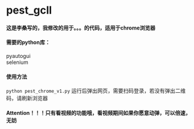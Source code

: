 # pest_gcll


#### 这是李桑写的，我修改的用于。。。的代码，适用于chrome浏览器

#### 需要的python库：
pyautogui   
selenium

#### 使用方法
``python pest_chrome_v1.py``
运行后弹出网页，需要扫码登录，若没有弹出二维码，请刷新浏览器

#### Attention！！！只有看视频的功能哦，看视频期间如果你愿意动弹，可以倍速，无妨
